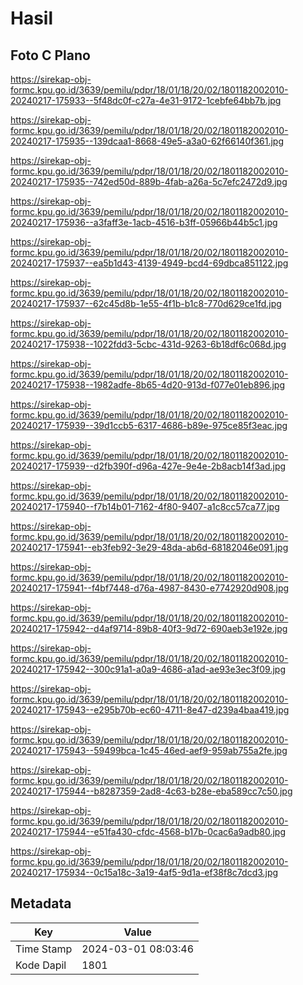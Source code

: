 # Hasil

## Foto C Plano

https://sirekap-obj-formc.kpu.go.id/3639/pemilu/pdpr/18/01/18/20/02/1801182002010-20240217-175933--5f48dc0f-c27a-4e31-9172-1cebfe64bb7b.jpg

https://sirekap-obj-formc.kpu.go.id/3639/pemilu/pdpr/18/01/18/20/02/1801182002010-20240217-175935--139dcaa1-8668-49e5-a3a0-62f66140f361.jpg

https://sirekap-obj-formc.kpu.go.id/3639/pemilu/pdpr/18/01/18/20/02/1801182002010-20240217-175935--742ed50d-889b-4fab-a26a-5c7efc2472d9.jpg

https://sirekap-obj-formc.kpu.go.id/3639/pemilu/pdpr/18/01/18/20/02/1801182002010-20240217-175936--a3faff3e-1acb-4516-b3ff-05966b44b5c1.jpg

https://sirekap-obj-formc.kpu.go.id/3639/pemilu/pdpr/18/01/18/20/02/1801182002010-20240217-175937--ea5b1d43-4139-4949-bcd4-69dbca851122.jpg

https://sirekap-obj-formc.kpu.go.id/3639/pemilu/pdpr/18/01/18/20/02/1801182002010-20240217-175937--62c45d8b-1e55-4f1b-b1c8-770d629ce1fd.jpg

https://sirekap-obj-formc.kpu.go.id/3639/pemilu/pdpr/18/01/18/20/02/1801182002010-20240217-175938--1022fdd3-5cbc-431d-9263-6b18df6c068d.jpg

https://sirekap-obj-formc.kpu.go.id/3639/pemilu/pdpr/18/01/18/20/02/1801182002010-20240217-175938--1982adfe-8b65-4d20-913d-f077e01eb896.jpg

https://sirekap-obj-formc.kpu.go.id/3639/pemilu/pdpr/18/01/18/20/02/1801182002010-20240217-175939--39d1ccb5-6317-4686-b89e-975ce85f3eac.jpg

https://sirekap-obj-formc.kpu.go.id/3639/pemilu/pdpr/18/01/18/20/02/1801182002010-20240217-175939--d2fb390f-d96a-427e-9e4e-2b8acb14f3ad.jpg

https://sirekap-obj-formc.kpu.go.id/3639/pemilu/pdpr/18/01/18/20/02/1801182002010-20240217-175940--f7b14b01-7162-4f80-9407-a1c8cc57ca77.jpg

https://sirekap-obj-formc.kpu.go.id/3639/pemilu/pdpr/18/01/18/20/02/1801182002010-20240217-175941--eb3feb92-3e29-48da-ab6d-68182046e091.jpg

https://sirekap-obj-formc.kpu.go.id/3639/pemilu/pdpr/18/01/18/20/02/1801182002010-20240217-175941--f4bf7448-d76a-4987-8430-e7742920d908.jpg

https://sirekap-obj-formc.kpu.go.id/3639/pemilu/pdpr/18/01/18/20/02/1801182002010-20240217-175942--d4af9714-89b8-40f3-9d72-690aeb3e192e.jpg

https://sirekap-obj-formc.kpu.go.id/3639/pemilu/pdpr/18/01/18/20/02/1801182002010-20240217-175942--300c91a1-a0a9-4686-a1ad-ae93e3ec3f09.jpg

https://sirekap-obj-formc.kpu.go.id/3639/pemilu/pdpr/18/01/18/20/02/1801182002010-20240217-175943--e295b70b-ec60-4711-8e47-d239a4baa419.jpg

https://sirekap-obj-formc.kpu.go.id/3639/pemilu/pdpr/18/01/18/20/02/1801182002010-20240217-175943--59499bca-1c45-46ed-aef9-959ab755a2fe.jpg

https://sirekap-obj-formc.kpu.go.id/3639/pemilu/pdpr/18/01/18/20/02/1801182002010-20240217-175944--b8287359-2ad8-4c63-b28e-eba589cc7c50.jpg

https://sirekap-obj-formc.kpu.go.id/3639/pemilu/pdpr/18/01/18/20/02/1801182002010-20240217-175944--e51fa430-cfdc-4568-b17b-0cac6a9adb80.jpg

https://sirekap-obj-formc.kpu.go.id/3639/pemilu/pdpr/18/01/18/20/02/1801182002010-20240217-175934--0c15a18c-3a19-4af5-9d1a-ef38f8c7dcd3.jpg


## Metadata

| Key        | Value               |
| ---------- | ------------------- |
| Time Stamp | 2024-03-01 08:03:46 |
| Kode Dapil | 1801                |




